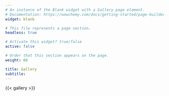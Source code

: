 ```yaml
---
# An instance of the Blank widget with a Gallery page element.
# Documentation: https://wowchemy.com/docs/getting-started/page-builder/
widget: blank

# This file represents a page section.
headless: true

# Activate this widget? true/false
active: false

# Order that this section appears on the page.
weight: 66

title: Gallery
subtitle:
---
```


{{< gallery >}}
